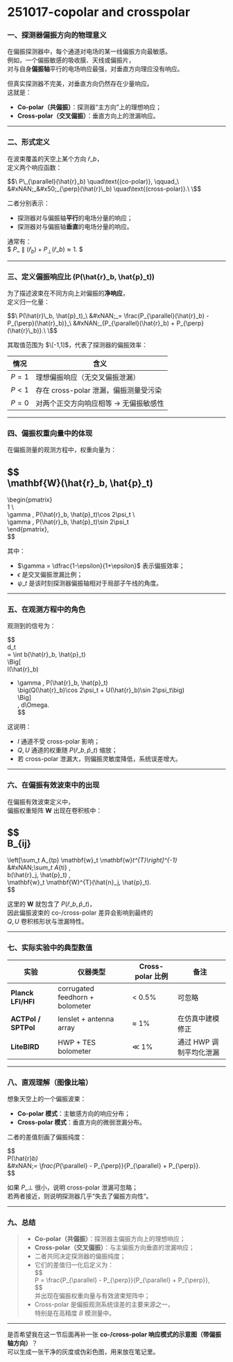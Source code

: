 # 251017-copolar and crosspolar

### 一、探测器偏振方向的物理意义

在偏振探测器中，每个通道对电场的某一线偏振方向最敏感。\
例如，一个偏振敏感的吸收膜、天线或偏振片，\
对与自身**偏振轴**平行的电场响应最强，对垂直方向理应没有响应。

但真实探测器不完美，对垂直方向仍然存在少量响应。\
这就是：

* **Co-polar（共偏振）**：探测器“主方向”上的理想响应；
* **Cross-polar（交叉偏振）**：垂直方向上的泄漏响应。

***

### 二、形式定义

在波束覆盖的天空上某个方向 $\hat{r}\_b$，\
定义两个响应函数：

\$$\
P\_{\parallel}(\hat{r}_b) \quad\text{(co-polar)}, \qquad_\
&#xNAN;_&#x50;_{\perp}(\hat{r}\_b) \quad\text{(cross-polar)}.\
\$$

二者分别表示：

* 探测器对与偏振轴**平行**的电场分量的响应；
* 探测器对与偏振轴**垂直**的电场分量的响应。

通常有：\
\$$\
P\_{\parallel}(\hat{r}_b) + P_{\perp}(\hat{r}\_b) \approx 1.\
\$$

***

### 三、定义偏振响应比 (P(\hat{r}\_b, \hat{p}\_t))

为了描述波束在不同方向上对偏振的**净响应**，\
定义归一化量：

\$$\
P(\hat{r}\_b, \hat{p}_t)_\
&#xNAN;_= \frac{P_{\parallel}(\hat{r}_b) - P_{\perp}(\hat{r}_b)}_\
&#xNAN;_{P_{\parallel}(\hat{r}_b) + P_{\perp}(\hat{r}\_b)}.\
\$$

其取值范围为 $\[-1,1]$，代表了探测器的偏振效率：

| 情况      | 含义                        |
| ------- | ------------------------- |
| $P = 1$ | 理想偏振响应（无交叉偏振泄漏）           |
| $P < 1$ | 存在 cross-polar 泄漏，偏振测量受污染 |
| $P = 0$ | 对两个正交方向响应相等 → 无偏振敏感性      |

***

### 四、偏振权重向量中的体现

在偏振测量的观测方程中，权重向量为：

\$$\
\mathbf{W}(\hat{r}\_b, \hat{p}\_t)
----------------------------------

\begin{pmatrix}\
1 \\\
\gamma , P(\hat{r}\_b, \hat{p}\_t)\cos 2\psi\_t \\\
\gamma , P(\hat{r}\_b, \hat{p}\_t)\sin 2\psi\_t\
\end{pmatrix},\
\$$

其中：

* $\gamma = \dfrac{1-\epsilon}{1+\epsilon}$ 表示偏振效率；
* $\epsilon$ 是交叉偏振泄漏比例；
* $\psi\_t$ 是该时刻探测器偏振轴相对于局部子午线的角度。

***

### 五、在观测方程中的角色

观测到的信号为：

\$$\
d\_t\
\= \int b(\hat{r}\_b, \hat{p}\_t)\
\Big\[\
I(\hat{r}\_b)

* \gamma , P(\hat{r}\_b, \hat{p}\_t)\
  \big(Q(\hat{r}\_b)\cos 2\psi\_t + U(\hat{r}\_b)\sin 2\psi\_t\big)\
  \Big]\
  , d\Omega.\
  \$$

这说明：

* $I$ 通道不受 cross-polar 影响；
* $Q,U$ 通道的权重随 $P(\hat{r}\_b, \hat{p}\_t)$ 缩放；
* 若 cross-polar 泄漏大，则偏振灵敏度降低，系统误差增大。

***

### 六、在偏振有效波束中的出现

在偏振有效波束定义中，\
偏振权重矩阵 $\mathbf{W}$ 出现在卷积核中：

\$$\
B\_{ij}
-------

\left\[\sum\_t A\_{tp} \mathbf{w}\_t \mathbf{w}_t^{T}\right]^{-1}_\
&#xNAN;_\sum\_t A_{ti} ,\
b(\hat{r}\_j, \hat{p}\_t) ,\
\mathbf{w}\_t \mathbf{W}^{T}(\hat{n}\_j, \hat{p}\_t).\
\$$

这里的 $\mathbf{W}$ 就包含了 $P(\hat{r}\_b,\hat{p}\_t)$，\
因此偏振波束的 co-/cross-polar 差异会影响到最终的\
$Q,U$ 卷积核形状与泄漏特性。

***

### 七、实际实验中的典型数值

| 实验                  | 仪器类型                            | Cross-polar 比例 | 备注             |
| ------------------- | ------------------------------- | -------------- | -------------- |
| **Planck LFI/HFI**  | corrugated feedhorn + bolometer | < 0.5%         | 可忽略            |
| **ACTPol / SPTPol** | lenslet + antenna array         | ≈ 1%           | 在仿真中建模修正       |
| **LiteBIRD**        | HWP + TES bolometer             | ≪ 1%           | 通过 HWP 调制平均化泄漏 |

***

### 八、直观理解（图像比喻）

想象天空上的一个偏振波束：

* **Co-polar 模式**：主敏感方向的响应分布；
* **Cross-polar 模式**：垂直方向的微弱泄漏分布。

二者的差值刻画了偏振纯度：

\$$\
P(\hat{r}_b)_\
&#xNAN;_= \frac{P_{\parallel} - P\_{\perp\}}{P\_{\parallel} + P\_{\perp\}}.\
\$$

如果 $P\_{\perp}$ 很小，说明 cross-polar 泄漏可忽略；\
若两者接近，则说明探测器几乎“失去了偏振方向性”。

***

### 九、总结

> * **Co-polar（共偏振）**：探测器主偏振方向上的理想响应；
> * **Cross-polar（交叉偏振）**：与主偏振方向垂直的泄漏响应；
> * 二者共同决定探测器的偏振纯度；
> * 它们的差值归一化后定义为：\
>   \$$\
>   P = \frac{P\_{\parallel} - P\_{\perp\}}{P\_{\parallel} + P\_{\perp\}},\
>   \$$\
>   并出现在偏振权重向量与有效波束矩阵中；
> * Cross-polar 是偏振观测系统误差的主要来源之一，\
>   特别是在高精度 $B$ 模测量中。

***

是否希望我在这一节后面再补一张 **co-/cross-polar 响应模式的示意图（带偏振轴方向）**？\
可以生成一张干净的灰度或伪彩色图，用来放在笔记里。
